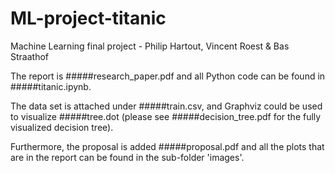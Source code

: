 # ML-project-titanic
Machine Learning final project - Philip Hartout, Vincent Roest &amp; Bas Straathof

The report is #####research\_paper.pdf and all Python code can be found in #####titanic.ipynb.

The data set is attached under #####train.csv, and Graphviz could be used to visualize #####tree.dot (please see #####decision\_tree.pdf for the fully visualized decision tree).

Furthermore, the proposal is added #####proposal.pdf and all the plots that are in the report can be found in the sub-folder 'images'.
